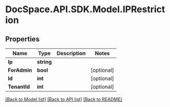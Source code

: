 # DocSpace.API.SDK.Model.IPRestriction

## Properties

Name | Type | Description | Notes
------------ | ------------- | ------------- | -------------
**Ip** | **string** |  | 
**ForAdmin** | **bool** |  | [optional] 
**Id** | **int** |  | [optional] 
**TenantId** | **int** |  | [optional] 

[[Back to Model list]](../README.md#documentation-for-models) [[Back to API list]](../README.md#documentation-for-api-endpoints) [[Back to README]](../README.md)

